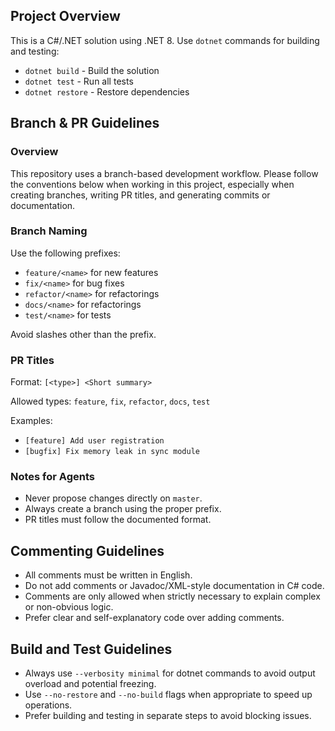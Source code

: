 ## Project Overview

This is a C#/.NET solution using .NET 8. Use `dotnet` commands for building and testing:
- `dotnet build` - Build the solution
- `dotnet test` - Run all tests
- `dotnet restore` - Restore dependencies

## Branch & PR Guidelines

### Overview
This repository uses a branch-based development workflow. Please follow the conventions below when working in this project, especially when creating branches, writing PR titles, and generating commits or documentation.

### Branch Naming
Use the following prefixes:
- `feature/<name>` for new features
- `fix/<name>` for bug fixes
- `refactor/<name>` for refactorings
- `docs/<name>` for refactorings
- `test/<name>` for tests

Avoid slashes other than the prefix.

### PR Titles
Format:
`[<type>] <Short summary>`

Allowed types: `feature`, `fix`, `refactor`, `docs`, `test`

Examples:
- `[feature] Add user registration`
- `[bugfix] Fix memory leak in sync module`

### Notes for Agents
- Never propose changes directly on `master`.
- Always create a branch using the proper prefix.
- PR titles must follow the documented format.

## Commenting Guidelines
- All comments must be written in English.
- Do not add comments or Javadoc/XML-style documentation in C# code.
- Comments are only allowed when strictly necessary to explain complex or non-obvious logic.
- Prefer clear and self-explanatory code over adding comments.

## Build and Test Guidelines
- Always use `--verbosity minimal` for dotnet commands to avoid output overload and potential freezing.
- Use `--no-restore` and `--no-build` flags when appropriate to speed up operations.
- Prefer building and testing in separate steps to avoid blocking issues.